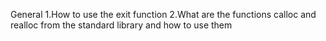 General
1.How to use the exit function
2.What are the functions calloc and realloc from the standard library and how to use them
